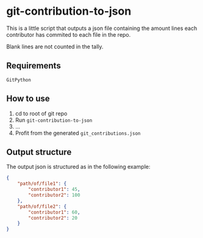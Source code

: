 # git-contribution-to-json

This is a little script that outputs a json file containing the amount lines each contributor has commited to each file in the repo.

Blank lines are not counted in the tally.


## Requirements

```
GitPython
```

## How to use

1. cd to root of git repo
2. Run `git-contribution-to-json`
3. ...
4. Profit from the generated `git_contributions.json`

## Output structure

The output json is structured as in the following example:

```json
{
    "path/of/file1": {
        "contributor1": 45,
        "contributor2": 100
    },
    "path/of/file2": {
        "contributor1": 60,
        "contributor2": 20
    }
}
```
